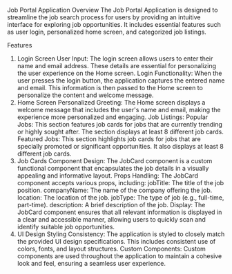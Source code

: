 Job Portal Application
Overview
The Job Portal Application is designed to streamline the job search process for users by providing an intuitive interface for exploring job opportunities. It includes essential features such as user login, personalized home screen, and categorized job listings.

Features
1. Login Screen
User Input: The login screen allows users to enter their name and email address. These details are essential for personalizing the user experience on the Home screen.
Login Functionality: When the user presses the login button, the application captures the entered name and email. This information is then passed to the Home screen to personalize the content and welcome message.
2. Home Screen
Personalized Greeting: The Home screen displays a welcome message that includes the user's name and email, making the experience more personalized and engaging.
Job Listings:
Popular Jobs: This section features job cards for jobs that are currently trending or highly sought after. The section displays at least 8 different job cards.
Featured Jobs: This section highlights job cards for jobs that are specially promoted or significant opportunities. It also displays at least 8 different job cards.
3. Job Cards
Component Design: The JobCard component is a custom functional component that encapsulates the job details in a visually appealing and informative layout.
Props Handling: The JobCard component accepts various props, including:
jobTitle: The title of the job position.
companyName: The name of the company offering the job.
location: The location of the job.
jobType: The type of job (e.g., full-time, part-time).
description: A brief description of the job.
Display: The JobCard component ensures that all relevant information is displayed in a clear and accessible manner, allowing users to quickly scan and identify suitable job opportunities.
4. UI Design
Styling Consistency: The application is styled to closely match the provided UI design specifications. This includes consistent use of colors, fonts, and layout structures.
Custom Components: Custom components are used throughout the application to maintain a cohesive look and feel, ensuring a seamless user experience.
